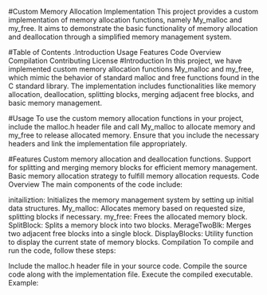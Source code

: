 #Custom Memory Allocation Implementation
This project provides a custom implementation of memory allocation functions, namely My_malloc and my_free. It aims to demonstrate the basic functionality of memory allocation and deallocation through a simplified memory management system.

#Table of Contents
.Introduction
Usage
Features
Code Overview
Compilation
Contributing
License
#Introduction
In this project, we have implemented custom memory allocation functions My_malloc and my_free, which mimic the behavior of standard malloc and free functions found in the C standard library. The implementation includes functionalities like memory allocation, deallocation, splitting blocks, merging adjacent free blocks, and basic memory management.

#Usage
To use the custom memory allocation functions in your project, include the malloc.h header file and call My_malloc to allocate memory and my_free to release allocated memory. Ensure that you include the necessary headers and link the implementation file appropriately.

#Features
Custom memory allocation and deallocation functions.
Support for splitting and merging memory blocks for efficient memory management.
Basic memory allocation strategy to fulfill memory allocation requests.
Code Overview
The main components of the code include:

initailiztion: Initializes the memory management system by setting up initial data structures.
My_malloc: Allocates memory based on requested size, splitting blocks if necessary.
my_free: Frees the allocated memory block.
SplitBlock: Splits a memory block into two blocks.
MerageTwoBlk: Merges two adjacent free blocks into a single block.
DisplayBlocks: Utility function to display the current state of memory blocks.
Compilation
To compile and run the code, follow these steps:

Include the malloc.h header file in your source code.
Compile the source code along with the implementation file.
Execute the compiled executable.
Example:

